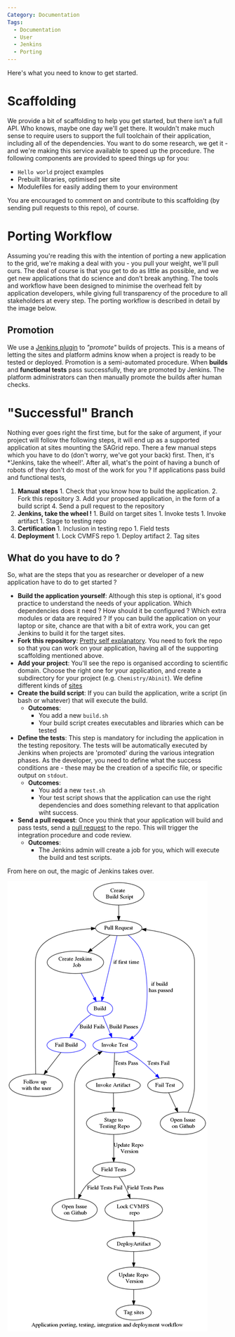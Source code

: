```yaml
---
Category: Documentation
Tags:
  - Documentation
  - User
  - Jenkins
  - Porting
---
```

Here's what you need to know to get started.

# Scaffolding

We provide a bit of scaffolding to help you get started, but there isn't a full API. Who knows, maybe one day we'll get there. It wouldn't make much sense to require users to support the full toolchain of their application, including all of the dependencies. You want to do some research, we get it - and we're making this service available to speed up the procedure. The following components are provided to speed things up for you:

  * `Hello world` project examples
  * Prebuilt libraries, optimised per site
  * Modulefiles for easily adding them to your environment

You are encouraged to comment on and contribute to this scaffolding (by sending pull requests to this repo), of course.

# Porting Workflow

Assuming you're reading this with the intention of porting a new application to the grid, we're making a deal with you - you pull your weight, we'll pull ours. The deal of course is that you get to do as little as possible, and we get new applications that do science and don't break anything. The tools and workflow have been designed to minimise the overhead felt by application developers, while giving full transparency of the procedure to all stakeholders at every step.
The porting workflow is described in detail by the image below.

## Promotion

We use a [Jenkins plugin](https://wiki.jenkins-ci.org/display/JENKINS/Promoted+Builds+Plugin) to *"promote"* builds of projects. This is a means of letting the sites and platform admins know when a project is ready to be tested or deployed. Promotion is a semi-automated procedure. When **builds** and **functional tests** pass successfully, they are promoted by Jenkins. The platform administrators can then manually promote the builds after human checks.

# "Successful" Branch

Nothing ever goes right the first time, but for the sake of argument, if your project will follow the following steps, it will end up as a supported application at sites mounting the SAGrid repo. There a few manual steps which you have to do (don't worry, we've got your back) first. Then, it's *'Jenkins, take the wheel!'. After all, what's the point of having a bunch of robots of they don't do most of the work for you ? If applications pass build and functional tests,

  1. **Manual steps**
    1. Check that you know how to build the application.
    2. Fork this repository
    3. Add your proposed application, in the form of a build script
    4. Send a pull request to the repository
  1. **Jenkins, take the wheel !**
    1. Build on target sites
    1. Invoke tests
    1. Invoke artifact
    1. Stage to testing repo
  1. **Certification**
    1. Inclusion in testing repo
    1. Field tests
  1. **Deployment**
    1. Lock CVMFS repo
    1. Deploy artifact
    2. Tag sites

## What do you have to do ?

So, what are the steps that you as researcher or developer of a new application have to do to get started ?

  * **Build the application yourself**: Although this step is optional, it's good practice to understand the needs of your application. Which dependencies does it need ? How should it be configured ? Which extra modules or data are required ? If you can build the application on your laptop or site, chance are that with a bit of extra work, you can get Jenkins to build it for the target sites.
  * **Fork this repository**: [Pretty self explanatory](https://github.com/SAGridOps/SoftwareInstallation/fork). You need to fork the repo so that you can work on your application, having all of the supporting scaffolding mentioned above.
  * **Add your project**: You'll see the repo is organised according to scientific domain. Choose the right one for your application, and create a subdirectory for your project (e.g. `Chemistry/Abinit`). We define different kinds of [sites](doc/Sites.md)
  * **Create the build script**: If you can build the application, write a script (in bash or whatever) that will execute the build.
    * **Outcomes**:
      * You add a new `build.sh`
      * Your build script creates executables and libraries which can be tested
  * **Define the tests**: This step is mandatory for including the application in the testing repository. The tests will be automatically executed by Jenkins when projects are 'promoted' during the various integration phases. As the developer, you need to define what the success conditions are - these may be the creation of a specific file, or specific output on `stdout`.
    * **Outcomes**:
      * You add a new `test.sh`
      * Your test script shows that the application can use the right dependencies and does something relevant to that application wiht success.
  * **Send a pull request**:  Once you think that your application will build and pass tests, send a [pull request](https://help.github.com/articles/using-pull-requests/) to the repo. This will trigger the integration procedure and code review.
    * **Outcomes**:
      * The Jenkins admin will create a job for you, which will execute the build and test scripts.

From here on out, the magic of Jenkins takes over.

![Porting Workflow](PortingWorkflow.png)
